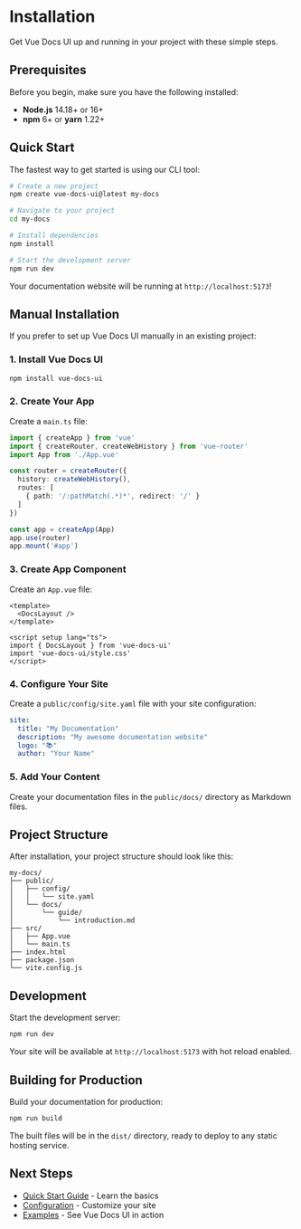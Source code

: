 # Installation

Get Vue Docs UI up and running in your project with these simple steps.

## Prerequisites

Before you begin, make sure you have the following installed:

- **Node.js** 14.18+ or 16+
- **npm** 6+ or **yarn** 1.22+

## Quick Start

The fastest way to get started is using our CLI tool:

```bash
# Create a new project
npm create vue-docs-ui@latest my-docs

# Navigate to your project
cd my-docs

# Install dependencies
npm install

# Start the development server
npm run dev
```

Your documentation website will be running at `http://localhost:5173`!

## Manual Installation

If you prefer to set up Vue Docs UI manually in an existing project:

### 1. Install Vue Docs UI

```bash
npm install vue-docs-ui
```

### 2. Create Your App

Create a `main.ts` file:

```typescript
import { createApp } from 'vue'
import { createRouter, createWebHistory } from 'vue-router'
import App from './App.vue'

const router = createRouter({
  history: createWebHistory(),
  routes: [
    { path: '/:pathMatch(.*)*', redirect: '/' }
  ]
})

const app = createApp(App)
app.use(router)
app.mount('#app')
```

### 3. Create App Component

Create an `App.vue` file:

```vue
<template>
  <DocsLayout />
</template>

<script setup lang="ts">
import { DocsLayout } from 'vue-docs-ui'
import 'vue-docs-ui/style.css'
</script>
```

### 4. Configure Your Site

Create a `public/config/site.yaml` file with your site configuration:

```yaml
site:
  title: "My Documentation"
  description: "My awesome documentation website"
  logo: "📚"
  author: "Your Name"
```

### 5. Add Your Content

Create your documentation files in the `public/docs/` directory as Markdown files.

## Project Structure

After installation, your project structure should look like this:

```
my-docs/
├── public/
│   ├── config/
│   │   └── site.yaml
│   └── docs/
│       └── guide/
│           └── introduction.md
├── src/
│   ├── App.vue
│   └── main.ts
├── index.html
├── package.json
└── vite.config.js
```

## Development

Start the development server:

```bash
npm run dev
```

Your site will be available at `http://localhost:5173` with hot reload enabled.

## Building for Production

Build your documentation for production:

```bash
npm run build
```

The built files will be in the `dist/` directory, ready to deploy to any static hosting service.

## Next Steps

- [Quick Start Guide](/guide/quick-start) - Learn the basics
- [Configuration](/guide/configuration) - Customize your site
- [Examples](/examples) - See Vue Docs UI in action 